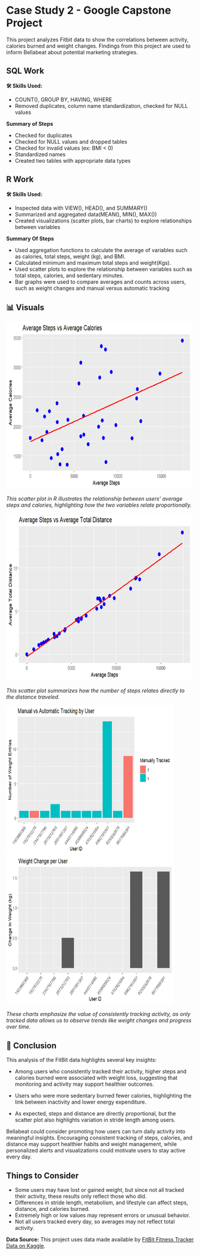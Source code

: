 # Case Study 2 - Google Capstone Project
This project analyzes Fitbit data to show the correlations between activity, calories burned and weight changes. Findings from this project are used to inform Bellabeat about potential marketing strategies.

## SQL Work
**🛠  Skills Used:**
  * COUNT(), GROUP BY, HAVING, WHERE
  * Removed duplicates, column name standardization, checked for NULL values

**Summary of Steps**
  * Checked for duplicates
  * Checked for NULL values and dropped tables
  * Checked for invalid values (ex: BMI < 0)
  * Standardized names
  * Created two tables with appropriate data types

## R Work 
**🛠  Skills Used:**
 * Inspected data with VIEW(), HEAD(), and SUMMARY()
 * Summarized and aggregated data(MEAN(), MIN(), MAX())
 * Created visualizations (scatter plots, bar charts) to explore relationships between variables

**Summary Of Steps**
 * Used aggregation functions to calculate the average of variables such as calories, total steps, weight (kg), and BMI.
 * Calculated minimum and maximum total steps and weight(Kgs).
 * Used scatter plots to explore the relationship between variables such as total steps, calories, and sedentary minutes.
 * Bar graphs were used to compare averages and counts across users, such as weight changes and manual versus automatic tracking

## 📊 Visuals

<img width="500" height="450" alt="image" src="https://github.com/RodriVale28/Bellabeat---Google-Capstone-Project/blob/main/Bellabeat%20-Google%20Capstone%20Project/Visualizations/Average%20Steps%20vs%20Average%20Calories.png?raw=true" />

*This scatter plot in R illustrates the relationship between users' average steps and calories, highlighting how the two variables relate proportionally.*


<img width="500" height="450" alt="image" src="https://github.com/RodriVale28/Bellabeat---Google-Capstone-Project/blob/main/Bellabeat%20-Google%20Capstone%20Project/Visualizations/Average%20Steps%20vs%20Average%20Total%20Distance.png?raw=true" />

*This scatter plot summarizes how the number of steps relates directly to the distance traveled.*


<p float="left">
  <img width="450" height="400" alt="Screenshot 2025-10-11 164430" src="https://github.com/RodriVale28/Bellabeat---Google-Capstone-Project/blob/main/Bellabeat%20-Google%20Capstone%20Project/Visualizations/Manual%20vs%20Manual%20Tracking%20by%20User.png?raw=true" />
  <img width="450" height="400" alt="Screenshot 2025-10-11 164430" src="https://github.com/RodriVale28/Bellabeat---Google-Capstone-Project/blob/main/Bellabeat%20-Google%20Capstone%20Project/Visualizations/Weight%20Change%20per%20User.png?raw=true" />
</p>

*These charts emphasize the value of consistently tracking activity, as only tracked data allows us to observe trends like weight changes and progress over time.*



## 📝 Conclusion

This analysis of the FitBit data highlights several key insights:

  * Among users who consistently tracked their activity, higher steps and calories burned were associated with weight loss, suggesting that monitoring and activity may support healthier outcomes.

  * Users who were more sedentary burned fewer calories, highlighting the link between inactivity and lower energy expenditure.
 
  * As expected, steps and distance are directly proportional, but the scatter plot also highlights variation in stride length among users.

Bellabeat could consider promoting how users can turn daily activity into meaningful insights. Encouraging consistent tracking of steps, calories, and distance may support healthier habits and weight management, while personalized alerts and visualizations could motivate users to stay active every day.

## Things to Consider 
 * Some users may have lost or gained weight, but since not all tracked their activity, these results only reflect those who did.
 * Differences in stride length, metabolism, and lifestyle can affect steps, distance, and calories burned.
 * Extremely high or low values may represent errors or unusual behavior.
 * Not all users tracked every day, so averages may not reflect total activity.


**Data Source:** This project uses data made available by [FitBit Fitness Tracker Data on Kaggle](https://www.kaggle.com/datasets/arashnic/fitbit).



